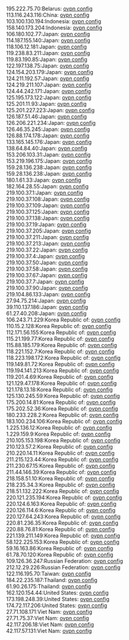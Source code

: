 195.222.75.70:Belarus: [ovpn config](vpn/195_222_75_70.ovpn)  
113.116.243.116:China: [ovpn config](vpn/113_116_243_116.ovpn)  
103.100.130.194:Indonesia: [ovpn config](vpn/103_100_130_194.ovpn)  
158.140.173.204:Indonesia: [ovpn config](vpn/158_140_173_204.ovpn)  
106.180.102.77:Japan: [ovpn config](vpn/106_180_102_77.ovpn)  
114.187.155.140:Japan: [ovpn config](vpn/114_187_155_140.ovpn)  
118.106.12.181:Japan: [ovpn config](vpn/118_106_12_181.ovpn)  
119.238.83.211:Japan: [ovpn config](vpn/119_238_83_211.ovpn)  
119.83.190.85:Japan: [ovpn config](vpn/119_83_190_85.ovpn)  
122.197.138.75:Japan: [ovpn config](vpn/122_197_138_75.ovpn)  
124.154.203.179:Japan: [ovpn config](vpn/124_154_203_179.ovpn)  
124.211.192.57:Japan: [ovpn config](vpn/124_211_192_57.ovpn)  
124.219.211.107:Japan: [ovpn config](vpn/124_219_211_107.ovpn)  
124.44.242.171:Japan: [ovpn config](vpn/124_44_242_171.ovpn)  
125.195.173.122:Japan: [ovpn config](vpn/125_195_173_122.ovpn)  
125.201.11.93:Japan: [ovpn config](vpn/125_201_11_93.ovpn)  
125.201.227.223:Japan: [ovpn config](vpn/125_201_227_223.ovpn)  
126.187.51.46:Japan: [ovpn config](vpn/126_187_51_46.ovpn)  
126.206.221.234:Japan: [ovpn config](vpn/126_206_221_234.ovpn)  
126.46.35.245:Japan: [ovpn config](vpn/126_46_35_245.ovpn)  
126.88.174.178:Japan: [ovpn config](vpn/126_88_174_178.ovpn)  
133.165.145.176:Japan: [ovpn config](vpn/133_165_145_176.ovpn)  
138.64.84.40:Japan: [ovpn config](vpn/138_64_84_40.ovpn)  
153.206.103.31:Japan: [ovpn config](vpn/153_206_103_31.ovpn)  
153.219.196.175:Japan: [ovpn config](vpn/153_219_196_175.ovpn)  
159.28.136.238:Japan: [ovpn config](vpn/159_28_136_238.ovpn)  
159.28.136.238:Japan: [ovpn config](vpn/159_28_136_238.ovpn)  
180.1.61.33:Japan: [ovpn config](vpn/180_1_61_33.ovpn)  
182.164.28.55:Japan: [ovpn config](vpn/182_164_28_55.ovpn)  
219.100.37.1:Japan: [ovpn config](vpn/219_100_37_1.ovpn)  
219.100.37.108:Japan: [ovpn config](vpn/219_100_37_108.ovpn)  
219.100.37.109:Japan: [ovpn config](vpn/219_100_37_109.ovpn)  
219.100.37.125:Japan: [ovpn config](vpn/219_100_37_125.ovpn)  
219.100.37.138:Japan: [ovpn config](vpn/219_100_37_138.ovpn)  
219.100.37.19:Japan: [ovpn config](vpn/219_100_37_19.ovpn)  
219.100.37.205:Japan: [ovpn config](vpn/219_100_37_205.ovpn)  
219.100.37.211:Japan: [ovpn config](vpn/219_100_37_211.ovpn)  
219.100.37.213:Japan: [ovpn config](vpn/219_100_37_213.ovpn)  
219.100.37.22:Japan: [ovpn config](vpn/219_100_37_22.ovpn)  
219.100.37.4:Japan: [ovpn config](vpn/219_100_37_4.ovpn)  
219.100.37.50:Japan: [ovpn config](vpn/219_100_37_50.ovpn)  
219.100.37.58:Japan: [ovpn config](vpn/219_100_37_58.ovpn)  
219.100.37.67:Japan: [ovpn config](vpn/219_100_37_67.ovpn)  
219.100.37.7:Japan: [ovpn config](vpn/219_100_37_7.ovpn)  
219.100.37.90:Japan: [ovpn config](vpn/219_100_37_90.ovpn)  
219.104.86.133:Japan: [ovpn config](vpn/219_104_86_133.ovpn)  
27.94.75.214:Japan: [ovpn config](vpn/27_94_75_214.ovpn)  
39.110.137.186:Japan: [ovpn config](vpn/39_110_137_186.ovpn)  
61.27.40.208:Japan: [ovpn config](vpn/61_27_40_208.ovpn)  
106.243.71.229:Korea Republic of: [ovpn config](vpn/106_243_71_229.ovpn)  
110.15.2.128:Korea Republic of: [ovpn config](vpn/110_15_2_128.ovpn)  
112.171.56.155:Korea Republic of: [ovpn config](vpn/112_171_56_155.ovpn)  
115.21.199.77:Korea Republic of: [ovpn config](vpn/115_21_199_77.ovpn)  
115.88.185.179:Korea Republic of: [ovpn config](vpn/115_88_185_179.ovpn)  
118.221.152.7:Korea Republic of: [ovpn config](vpn/118_221_152_7.ovpn)  
118.223.198.172:Korea Republic of: [ovpn config](vpn/118_223_198_172.ovpn)  
119.149.81.72:Korea Republic of: [ovpn config](vpn/119_149_81_72.ovpn)  
119.194.141.213:Korea Republic of: [ovpn config](vpn/119_194_141_213.ovpn)  
119.201.4.69:Korea Republic of: [ovpn config](vpn/119_201_4_69.ovpn)  
121.129.47.178:Korea Republic of: [ovpn config](vpn/121_129_47_178.ovpn)  
121.178.13.18:Korea Republic of: [ovpn config](vpn/121_178_13_18.ovpn)  
125.130.245.59:Korea Republic of: [ovpn config](vpn/125_130_245_59.ovpn)  
175.200.14.81:Korea Republic of: [ovpn config](vpn/175_200_14_81.ovpn)  
175.202.52.36:Korea Republic of: [ovpn config](vpn/175_202_52_36.ovpn)  
180.233.228.2:Korea Republic of: [ovpn config](vpn/180_233_228_2.ovpn)  
183.100.234.106:Korea Republic of: [ovpn config](vpn/183_100_234_106.ovpn)  
1.225.136.12:Korea Republic of: [ovpn config](vpn/1_225_136_12.ovpn)  
1.229.159.9:Korea Republic of: [ovpn config](vpn/1_229_159_9.ovpn)  
210.105.153.198:Korea Republic of: [ovpn config](vpn/210_105_153_198.ovpn)  
210.123.57.2:Korea Republic of: [ovpn config](vpn/210_123_57_2.ovpn)  
210.220.14.11:Korea Republic of: [ovpn config](vpn/210_220_14_11.ovpn)  
211.215.123.44:Korea Republic of: [ovpn config](vpn/211_215_123_44.ovpn)  
211.230.67.15:Korea Republic of: [ovpn config](vpn/211_230_67_15.ovpn)  
211.44.146.39:Korea Republic of: [ovpn config](vpn/211_44_146_39.ovpn)  
218.158.51.10:Korea Republic of: [ovpn config](vpn/218_158_51_10.ovpn)  
218.235.34.3:Korea Republic of: [ovpn config](vpn/218_235_34_3.ovpn)  
218.51.132.222:Korea Republic of: [ovpn config](vpn/218_51_132_222.ovpn)  
220.121.235.194:Korea Republic of: [ovpn config](vpn/220_121_235_194.ovpn)  
220.124.6.163:Korea Republic of: [ovpn config](vpn/220_124_6_163.ovpn)  
220.126.114.6:Korea Republic of: [ovpn config](vpn/220_126_114_6.ovpn)  
220.127.64.243:Korea Republic of: [ovpn config](vpn/220_127_64_243.ovpn)  
220.81.236.35:Korea Republic of: [ovpn config](vpn/220_81_236_35.ovpn)  
220.88.76.81:Korea Republic of: [ovpn config](vpn/220_88_76_81.ovpn)  
221.139.211.149:Korea Republic of: [ovpn config](vpn/221_139_211_149.ovpn)  
58.122.225.153:Korea Republic of: [ovpn config](vpn/58_122_225_153.ovpn)  
59.16.163.86:Korea Republic of: [ovpn config](vpn/59_16_163_86.ovpn)  
61.78.70.120:Korea Republic of: [ovpn config](vpn/61_78_70_120.ovpn)  
109.126.36.247:Russian Federation: [ovpn config](vpn/109_126_36_247.ovpn)  
212.12.29.226:Russian Federation: [ovpn config](vpn/212_12_29_226.ovpn)  
122.116.195.70:Taiwan: [ovpn config](vpn/122_116_195_70.ovpn)  
184.22.235.187:Thailand: [ovpn config](vpn/184_22_235_187.ovpn)  
61.90.26.175:Thailand: [ovpn config](vpn/61_90_26_175.ovpn)  
162.120.154.44:United States: [ovpn config](vpn/162_120_154_44.ovpn)  
173.198.248.39:United States: [ovpn config](vpn/173_198_248_39.ovpn)  
174.72.117.206:United States: [ovpn config](vpn/174_72_117_206.ovpn)  
27.71.108.171:Viet Nam: [ovpn config](vpn/27_71_108_171.ovpn)  
27.71.75.37:Viet Nam: [ovpn config](vpn/27_71_75_37.ovpn)  
42.117.206.18:Viet Nam: [ovpn config](vpn/42_117_206_18.ovpn)  
42.117.57.131:Viet Nam: [ovpn config](vpn/42_117_57_131.ovpn)  
